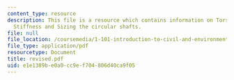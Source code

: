 ```yaml
---
content_type: resource
description: This file is a resource which contains information on Torsion, Structure
  Stiffness and Sizing the circular shafts.
file: null
file_location: /coursemedia/1-101-introduction-to-civil-and-environmental-engineering-design-i-fall-2006/e1e1389be0a0cc9ef704806d40ca9f05_revised.pdf
file_type: application/pdf
resourcetype: Document
title: revised.pdf
uid: e1e1389b-e0a0-cc9e-f704-806d40ca9f05
---
```

